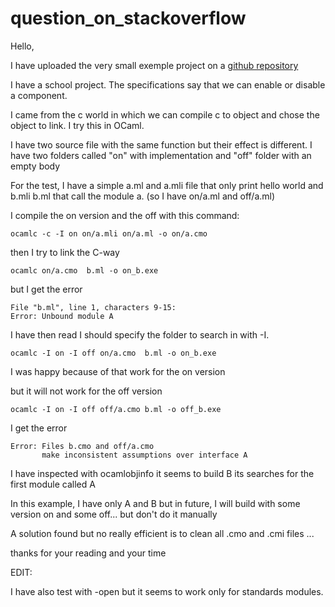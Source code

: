 # question_on_stackoverflow

Hello,

I have uploaded the very small exemple project on a [github repository][1]

I have a school project. The specifications say that we can enable or disable a component.

I came from the c world in which we can compile c to object and chose the object to link. I try this in OCaml.

I have two source file with the same function but their effect is different.
I have two folders called "on" with implementation and "off" folder with an empty body

For the test, I have a simple a.ml and a.mli file that only print hello world and b.mli b.ml that call the module a. (so I have on/a.ml and off/a.ml)

I compile the on version and the off with this command:
```
ocamlc -c -I on on/a.mli on/a.ml -o on/a.cmo
```
then I try to link the C-way
```
ocamlc on/a.cmo  b.ml -o on_b.exe
```
but I get the error
```
File "b.ml", line 1, characters 9-15:
Error: Unbound module A
```

I have then read I should specify the folder to search in with -I.
```
ocamlc -I on -I off on/a.cmo  b.ml -o on_b.exe
```

I was happy because of that work for the on version

but it will not work for the off version
```
ocamlc -I on -I off off/a.cmo b.ml -o off_b.exe
```
I get the error
```
Error: Files b.cmo and off/a.cmo
       make inconsistent assumptions over interface A
```

I have inspected with ocamlobjinfo it seems to build B its searches for the first module called A

In this example, I have only A and B but in future, I will build with some version on and some off... but don't do it manually

A solution found but no really efficient is to clean all .cmo and .cmi files ...

thanks for your reading and your time

  [1]: https://github.com/Et7f3/question_on_stackoverflow

EDIT:

I have also test with -open but it seems to work only for standards modules.
